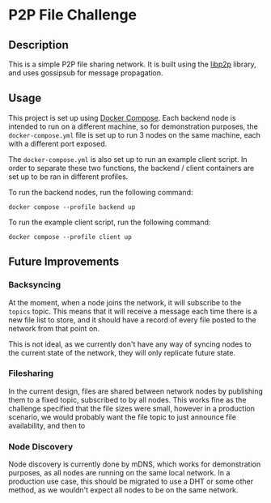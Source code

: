 # P2P File Challenge

## Description

This is a simple P2P file sharing network. It is built using the [libp2p](https://libp2p.io/) library, and uses
gossipsub for message propagation.

## Usage
This project is set up using [Docker Compose](https://docs.docker.com/compose/). Each backend node is intended to 
run on a different machine, so for demonstration purposes, the `docker-compose.yml` file is set up to run 3 nodes
on the same machine, each with a different port exposed.

The `docker-compose.yml` is also set up to run an example client script. In order to separate these two functions, 
the backend / client containers are set up to be ran in different profiles.

To run the backend nodes, run the following command:
```shell
docker compose --profile backend up
```

To run the example client script, run the following command:
```shell
docker compose --profile client up
```

## Future Improvements
### Backsyncing
At the moment, when a node joins the network, it will subscribe to the `topics` topic. This means that it will 
receive a message each time there is a new file list to store, and it should have a record of every file posted to 
the network from that point on.

This is not ideal, as we currently don't have any way of syncing nodes to the current state of the network, they 
will only replicate future state. 

### Filesharing
In the current design, files are shared between network nodes by publishing them to a fixed topic, subscribed to by 
all nodes. This works fine as the challenge specified that the file sizes were small, however in a production 
scenario, we would probably want the file topic to just announce file availability, and then to 

### Node Discovery
Node discovery is currently done by mDNS, which works for demonstration purposes, as all nodes are running on the
same local network. In a production use case, this should be migrated to use a DHT or some other method, as we 
wouldn't expect all nodes to be on the same network.